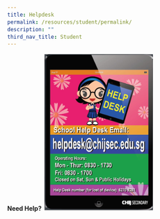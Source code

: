 ```yaml
---
title: Helpdesk
permalink: /resources/student/permalink/
description: ""
third_nav_title: Student
---
```


**Need Help?**
<img style="width:50%" src="/images/NDLP/Helpdesk.jpg">